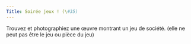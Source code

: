 ```yaml
---
Title: Soirée jeux ! (\#35)
---
```


Trouvez et photographiez une œuvre montrant un jeu de société.
(elle ne peut pas être le jeu ou pièce du jeu)
